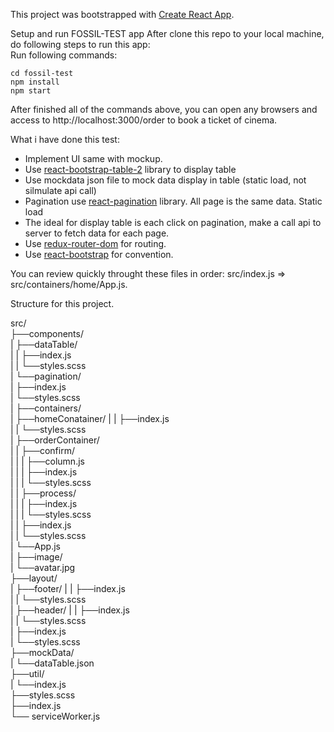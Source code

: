 This project was bootstrapped with [Create React App](https://github.com/facebook/create-react-app).

Setup and run FOSSIL-TEST app
After clone this repo to your local machine, do following steps to run this app:   
Run following commands:   

`cd fossil-test`   
`npm install`   
`npm start`   

After finished all of the commands above, you can open any browsers and
access to http://localhost:3000/order to book a ticket of cinema.

What i have done this test:
 + Implement UI same with mockup.
 + Use [react-bootstrap-table-2](https://react-bootstrap-table.github.io/react-bootstrap-table2/) library to display table
 + Use mockdata json file to mock data display in table (static load, not silmulate api call)
 + Pagination use [react-pagination](https://www.npmjs.com/package/react-paginate) library. All page is the same data. Static load
 + The ideal for display table is each click on pagination, make a call api to  server to fetch data for each page.
 + Use [redux-router-dom](https://reacttraining.com/react-router/web/guides/quick-start) for routing.
 + Use [react-bootstrap](https://react-bootstrap.github.io/) for convention.

You can review quickly throught these files in order:
src/index.js => src/containers/home/App.js.

Structure for this project.

src/   
  ├──components/  
  |    ├──dataTable/   
  |    |     ├──index.js   
  |    |     └──styles.scss   
  |    └──pagination/   
  |          ├──index.js   
  |          └──styles.scss   
  |
  ├──containers/   
  |    ├──homeConatainer/
  |    |     ├──index.js   
  |    |     └──styles.scss   
  |    ├──orderContainer/   
  |    |    ├──confirm/   
  |    |    |     ├──column.js   
  |    |    |     ├──index.js   
  |    |    |     └──styles.scss   
  |    |    ├──process/   
  |    |    |     ├──index.js   
  |    |    |     └──styles.scss   
  |    |    ├──index.js           
  |    |    └──styles.scss    
  |    └──App.js   
  |
  ├──image/   
  |    └──avatar.jpg   
  ├──layout/   
  |    ├──footer/
  |    |     ├──index.js   
  |    |     └──styles.scss   
  |    ├──header/
  |    |     ├──index.js   
  |    |     └──styles.scss   
  |    ├──index.js   
  |    └──styles.scss   
  ├──mockData/   
  |    └──dataTable.json   
  ├──util/   
  |    └──index.js   
  ├──styles.scss   
  ├──index.js   
  └── serviceWorker.js